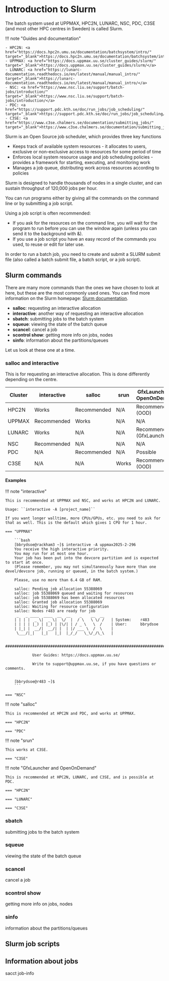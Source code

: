# Introduction to Slurm 

The batch system used at UPPMAX, HPC2N, LUNARC, NSC, PDC, C3SE (and most other HPC centres in Sweden) is called Slurm. 

!!! note "Guides and documentation" 

    - HPC2N: <a href="https://docs.hpc2n.umu.se/documentation/batchsystem/intro/" target="_blank">https://docs.hpc2n.umu.se/documentation/batchsystem/intro/</a>
    - UPPMAX: <a href="https://docs.uppmax.uu.se/cluster_guides/slurm/" target="_blank">https://docs.uppmax.uu.se/cluster_guides/slurm/</a>
    - LUNARC: <a href="https://lunarc-documentation.readthedocs.io/en/latest/manual/manual_intro/" target="_blank">https://lunarc-documentation.readthedocs.io/en/latest/manual/manual_intro/</a> 
    - NSC: <a href="https://www.nsc.liu.se/support/batch-jobs/introduction/" target="_blank">https://www.nsc.liu.se/support/batch-jobs/introduction/</a>
    - PDC: <a href="https://support.pdc.kth.se/doc/run_jobs/job_scheduling/" target="_blank">https://support.pdc.kth.se/doc/run_jobs/job_scheduling/</a>
    - C3SE: <a href="https://www.c3se.chalmers.se/documentation/submitting_jobs/" target="_blank">https://www.c3se.chalmers.se/documentation/submitting_jobs/</a> 

Slurm is an Open Source job scheduler, which provides three key functions

- Keeps track of available system resources - it allocates to users, exclusive or non-exclusive access to resources for some period of time
- Enforces local system resource usage and job scheduling policies - provides a framework for starting, executing, and monitoring work  
- Manages a job queue, distributing work across resources according to policies

Slurm is designed to handle thousands of nodes in a single cluster, and can sustain throughput of 120,000 jobs per hour.

You can run programs either by giving all the commands on the command line or by submitting a job script. 

Using a job script is often recommended:

- If you ask for the resources on the command line, you will wait for the program to run before you can use the window again (unless you can send it to the background with &).
- If you use a job script you have an easy record of the commands you used, to reuse or edit for later use.

In order to run a batch job, you need to create and submit a SLURM submit file (also called a batch submit file, a batch script, or a job script). 

## Slurm commands 

There are many more commands than the ones we have chosen to look at here, but these are the most commonly used ones. You can find more information on the Slurm homepage: <a href="https://slurm.schedmd.com/documentation.html" target="_blank">Slurm documentation</a>. 

- **salloc**: requesting an interactive allocation
- **interactive**: another way of requesting an interactive allocation 
- **sbatch**: submitting jobs to the batch system
- **squeue**: viewing the state of the batch queue
- **scancel**: cancel a job
- **scontrol show**: getting more info on jobs, nodes 
- **sinfo**: information about the partitions/queues  

Let us look at these one at a time. 

### salloc and interactive 

This is for requesting an interactive allocation. This is done differently depending on the centre. 

| Cluster | interactive | salloc | srun | GfxLauncher or OpenOnDemand | 
| ------- | ----------- | ------ | ---- | --------------------------- | 
| HPC2N   | Works       | Recommended | N/A | Recommended (OOD)      | 
| UPPMAX  | Recommended | Works | N/A | N/A | 
| LUNARC | Works | N/A | N/A | Recommended (GfxLauncher) | 
| NSC | Recommended | N/A | N/A | N/A |  
| PDC | N/A | Recommended | N/A | Possible | 
| C3SE | N/A | N/A | Works | Recommended (OOD) 

#### Examples 

!!! note "interactive" 

    This is recommended at UPPMAX and NSC, and works at HPC2N and LUNARC.

    Usage: ``interactive -A [project_name]``

    If you want longer walltime, more CPUs/GPUs, etc. you need to ask for that as well. This is the default which gives 1 CPU for 1 hour. 

    === "UPPMAX"

        ```bash 
        [bbrydsoe@rackham3 ~]$ interactive -A uppmax2025-2-296
        You receive the high interactive priority.
        You may run for at most one hour.
        Your job has been put into the devcore partition and is expected to start at once.
        (Please remember, you may not simultaneously have more than one devel/devcore job, running or queued, in the batch system.)

        Please, use no more than 6.4 GB of RAM.

        salloc: Pending job allocation 55388069
        salloc: job 55388069 queued and waiting for resources
        salloc: job 55388069 has been allocated resources
        salloc: Granted job allocation 55388069
        salloc: Waiting for resource configuration
        salloc: Nodes r483 are ready for job
         _   _ ____  ____  __  __    _    __  __
        | | | |  _ \|  _ \|  \/  |  / \   \ \/ /   | System:    r483
        | | | | |_) | |_) | |\/| | / _ \   \  /    | User:      bbrydsoe
        | |_| |  __/|  __/| |  | |/ ___ \  /  \    | 
         \___/|_|   |_|   |_|  |_/_/   \_\/_/\_\   | 

        ###############################################################################

                User Guides: https://docs.uppmax.uu.se/

                Write to support@uppmax.uu.se, if you have questions or comments.


        [bbrydsoe@r483 ~]$
        ```

    === "NSC" 

!!! note "salloc" 

    This is recommended at HPC2N and PDC, and works at UPPMAX. 

    === "HPC2N" 

    === "PDC" 

!!! note "srun" 

    This works at C3SE.  

    === "C3SE" 

!!! note "GfxLauncher and OpenOnDemand" 

    This is recommended at HPC2N, LUNARC, and C3SE, and is possible at PDC. 

    === "HPC2N"

    === "LUNARC" 

    === "C3SE" 

### sbatch

submitting jobs to the batch system

### squeue

viewing the state of the batch queue

### scancel

cancel a job

### scontrol show

getting more info on jobs, nodes

### sinfo

information about the partitions/queues    

## Slurm job scripts 

## Information about jobs  

sacct
job-info 

